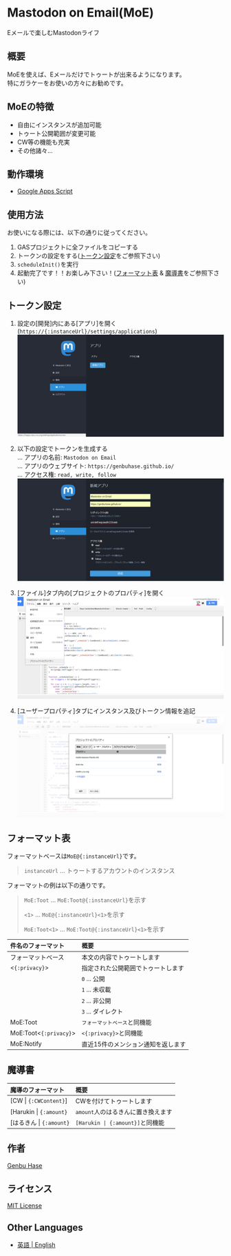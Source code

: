 # Mastodon on Email(MoE)
Eメールで楽しむMastodonライフ


## 概要
MoEを使えば、Eメールだけでトゥートが出来るようになります。<br />
特にガラケーをお使いの方々にお勧めです。


## MoEの特徴
* 自由にインスタンスが追加可能
* トゥート公開範囲が変更可能
* CW等の機能も充実
* その他諸々...


## 動作環境
* [Google Apps Script](https://www.google.com/script/start/)


## 使用方法
お使いになる際には、以下の通りに従ってください。
1.	GASプロジェクトに全ファイルをコピーする
2.	トークンの設定をする([トークン設定](#トークン設定)をご参照下さい)
3.	`scheduleInit()`を実行
4.	起動完了です！！お楽しみ下さい！([フォーマット表](#フォーマット表) & [魔導書](#魔導書)をご参照下さい)


## トークン設定
1.	設定の[開発]内にある[アプリ]を開く(`https://{:instanceUrl}/settings/applications`)<br />
	![アプリケーション設定](images/001.png)

2.	以下の設定でトークンを生成する<br />
	... アプリの名前: `Mastodon on Email`<br />
	... アプリのウェブサイト: `https://genbuhase.github.io/`<br />
	... アクセス権: `read, write, follow`<br />
	![トークン設定](images/002.png)

3.	[ファイル]タブ内の[プロジェクトのプロパティ]を開く<br />
	![プロジェクトのプロパティ](images/003.png)

4.	[ユーザープロパティ]タブにインスタンス及びトークン情報を追記<br />
	![ユーザープロパティ](images/004.png)


## フォーマット表
フォーマットベースは`MoE@{:instanceUrl}`です。
> `instanceUrl` ... トゥートするアカウントのインスタンス

フォーマットの例は以下の通りです。
> `MoE:Toot` ... `MoE:Toot@{:instanceUrl}`を示す
> 
> `<1>` ... `MoE@{:instanceUrl}<1>`を示す
> 
> `MoE:Toot<1>` ... `MoE:Toot@{:instanceUrl}<1>`を示す

| 件名のフォーマット | 概要 |
|:----------|:----------|
| フォーマットベース | 本文の内容でトゥートします |
| <`{:privacy}`> | 指定された公開範囲でトゥートします |
|| `0` ... 公開 |
|| `1` ... 未収載 |
|| `2` ... 非公開 |
|| `3` ... ダイレクト |
| MoE:Toot | `フォーマットベース`と同機能 |
| MoE:Toot<`{:privacy}`> | `<{:privacy}>`と同機能 |
| MoE:Notify | 直近15件のメンション通知を返します |


## 魔導書
| 魔導のフォーマット | 概要 |
|:----------|:----------|
| [CW \| `{:CWContent}`] | CWを付けてトゥートします |
| [Harukin \| `{:amount}` | `amount`人のはるきんに置き換えます |
| [はるきん \| `{:amount}` | `[Harukin \| {:amount}]`と同機能 |


## 作者
[Genbu Hase](https://github.com/GenbuHase)


## ライセンス
[MIT License](https://github.com/GenbuHase/MastodonOnEmail/blob/master/LICENSE)


## Other Languages
* [英語 | English](https://github.com/GenbuHase/MastodonOnEmail/blob/master/README.md)